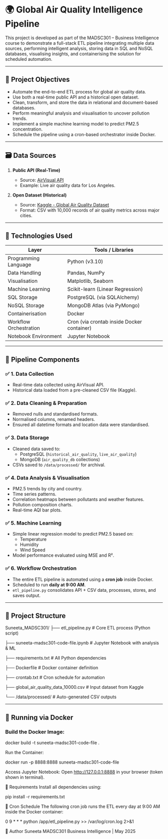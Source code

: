 # 🌍 Global Air Quality Intelligence Pipeline

This project is developed as part of the MADSC301 – Business Intelligence course to demonstrate a full-stack ETL pipeline integrating multiple data sources, performing intelligent analysis, storing data in SQL and NoSQL databases, visualising insights, and containerising the solution for scheduled automation.

---

## 📌 Project Objectives

- Automate the end-to-end ETL process for global air quality data.
- Use both a real-time public API and a historical open dataset.
- Clean, transform, and store the data in relational and document-based databases.
- Perform meaningful analysis and visualisation to uncover pollution trends.
- Implement a simple machine learning model to predict PM2.5 concentration.
- Schedule the pipeline using a cron-based orchestrator inside Docker.

---

## 🗃️ Data Sources

1. **Public API (Real-Time)**  
   - Source: [AirVisual API](https://www.iqair.com/air-pollution-data-api)  
   - Example: Live air quality data for Los Angeles.

2. **Open Dataset (Historical)**  
   - Source: [Kaggle - Global Air Quality Dataset](https://www.kaggle.com/datasets/waqi786/global-air-quality-dataset)  
   - Format: CSV with 10,000 records of air quality metrics across major cities.

---

## 🔧 Technologies Used

| Layer                     | Tools / Libraries                                |
|---------------------------|--------------------------------------------------|
| Programming Language      | Python (v3.10)                                   |
| Data Handling             | Pandas, NumPy                                    |
| Visualisation             | Matplotlib, Seaborn                              |
| Machine Learning          | Scikit-learn (Linear Regression)                 |
| SQL Storage               | PostgreSQL (via SQLAlchemy)                      |
| NoSQL Storage             | MongoDB Atlas (via PyMongo)                      |
| Containerisation          | Docker                                           |
| Workflow Orchestration    | Cron (via crontab inside Docker container)       |
| Notebook Environment      | Jupyter Notebook                                 |

---

## 🧪 Pipeline Components

### ✅ 1. Data Collection

- Real-time data collected using AirVisual API.
- Historical data loaded from a pre-cleaned CSV file (Kaggle).

### ✅ 2. Data Cleaning & Preparation

- Removed nulls and standardised formats.
- Normalised columns, renamed headers.
- Ensured all datetime formats and location data were standardised.

### ✅ 3. Data Storage

- Cleaned data saved to:
  - PostgreSQL (`historical_air_quality`, `live_air_quality`)
  - MongoDB (`air_quality_db` collections)
- CSVs saved to `/data/processed/` for archival.

### ✅ 4. Data Analysis & Visualisation

- PM2.5 trends by city and country.
- Time series patterns.
- Correlation heatmaps between pollutants and weather features.
- Pollution composition charts.
- Real-time AQI bar plots.

### ✅ 5. Machine Learning

- Simple linear regression model to predict PM2.5 based on:
  - Temperature
  - Humidity
  - Wind Speed
- Model performance evaluated using MSE and R².

### ✅ 6. Workflow Orchestration

- The entire ETL pipeline is automated using a **cron job** inside Docker.
- Scheduled to run **daily at 9:00 AM**.
- `etl_pipeline.py` consolidates API + CSV data, processes, stores, and saves output.

---

## 📂 Project Structure

Suneeta_MADSC301/
├── etl_pipeline.py # Core ETL process (Python script)

├── suneeta-madsc301-code-file.ipynb # Jupyter Notebook with analysis & ML

├── requirements.txt # All Python dependencies

├── Dockerfile # Docker container definition

├── crontab.txt # Cron schedule for automation

├── global_air_quality_data_10000.csv # Input dataset from Kaggle

└── /data/processed/ # Auto-generated CSV outputs


---

## 🐳 Running via Docker

### Build the Docker Image:

docker build -t suneeta-madsc301-code-file .


Run the Container:

docker run -p 8888:8888 suneeta-madsc301-code-file

Access Jupyter Notebook:
Open http://127.0.0.1:8888 in your browser (token shown in terminal).

🧾 Requirements
Install all dependencies using:

pip install -r requirements.txt

📅 Cron Schedule
The following cron job runs the ETL every day at 9:00 AM inside the Docker container:

0 9 * * * python /app/etl_pipeline.py >> /var/log/cron.log 2>&1


👤 Author
Suneeta
MADSC301 Business Intelligence | May 2025
